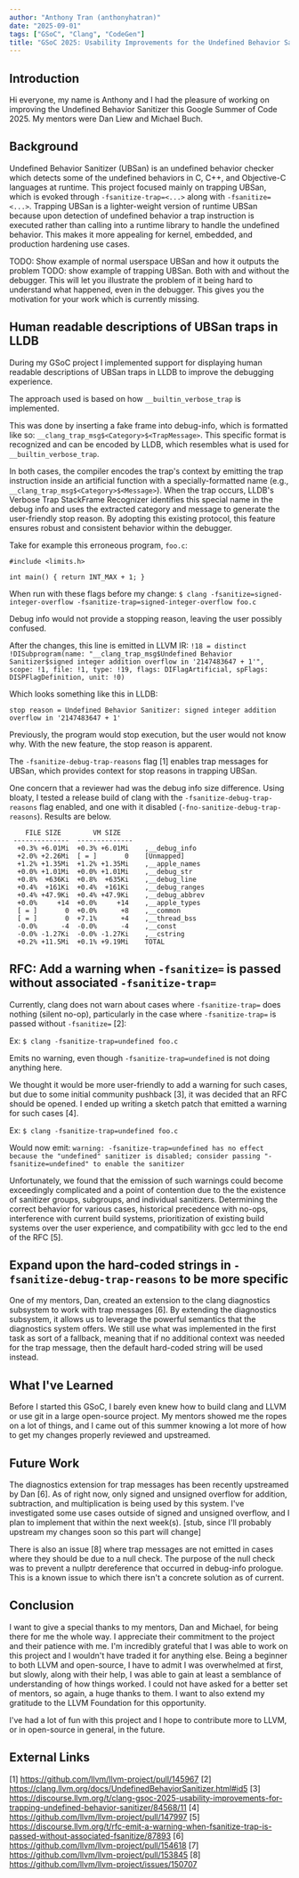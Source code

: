 ```yaml
---
author: "Anthony Tran (anthonyhatran)"
date: "2025-09-01"
tags: ["GSoC", "Clang", "CodeGen"]
title: "GSoC 2025: Usability Improvements for the Undefined Behavior Sanitizer"
---
```


## Introduction

Hi everyone, my name is Anthony and I had the pleasure of working on improving the Undefined Behavior Sanitizer this Google Summer of Code 2025. My mentors were Dan Liew and Michael Buch.

## Background

Undefined Behavior Sanitizer (UBSan) is an undefined behavior checker which detects some of the undefined behaviors in C, C++, and Objective-C languages at runtime. This project focused mainly on trapping UBSan, which is evoked through `-fsanitize-trap=<...>` along with `-fsanitize=<...>`. Trapping UBSan is a lighter-weight version of runtime UBSan because upon detection of undefined behavior a trap instruction is executed rather than calling into a runtime library to handle the undefined behavior. This makes it more appealing for kernel, embedded, and production hardening use cases.

TODO: Show example of normal userspace UBSan and how it outputs the problem
TODO: show example of trapping UBSan. Both with and without the debugger. This will let you illustrate the problem of it being hard to understand what happened, even in the debugger. This gives you the motivation for your work which is currently missing.

## Human readable descriptions of UBSan traps in LLDB

During my GSoC project I implemented support for displaying human readable descriptions of UBSan traps in LLDB to improve the debugging experience.

The approach used is based on how `__builtin_verbose_trap` is implemented.

This was done by inserting a fake frame into debug-info, which is formatted like so: `__clang_trap_msg$<Category>$<TrapMessage>`. This specific format
is recognized and can be encoded by LLDB, which resembles what is used for `__builtin_verbose_trap`. 

In both cases, the compiler encodes the trap's context by emitting the trap instruction inside an artificial function with a specially-formatted name (e.g., `__clang_trap_msg$<Category>$<Message>`). When the trap occurs, LLDB's Verbose Trap StackFrame Recognizer identifies this special name in the debug info and uses the extracted category and message to generate the user-friendly stop reason. By adopting this existing protocol, this feature ensures robust and consistent behavior within the debugger.

Take for example this erroneous program, `foo.c`:

```
#include <limits.h>

int main() { return INT_MAX + 1; }
```

When run with these flags before my change:
`$ clang -fsanitize=signed-integer-overflow -fsanitize-trap=signed-integer-overflow foo.c`

Debug info would not provide a stopping reason, leaving the user possibly confused. 

After the changes, this line is emitted in LLVM IR:
`!18 = distinct !DISubprogram(name: "__clang_trap_msg$Undefined Behavior Sanitizer$signed integer addition overflow in '2147483647 + 1'", scope: !1, file: !1, type: !19, flags: DIFlagArtificial, spFlags: DISPFlagDefinition, unit: !0)`

Which looks something like this in LLDB: 

`stop reason = Undefined Behavior Sanitizer: signed integer addition overflow in '2147483647 + 1'`

Previously, the program would stop execution, but the user would not know why. With the new feature, the stop reason is apparent. 

The `-fsanitize-debug-trap-reasons` flag [1] enables trap messages for UBSan, which provides context for stop reasons in trapping UBSan.

One concern that a reviewer had was the debug info size difference. Using bloaty, I tested a release build of clang with the `-fsanitize-debug-trap-reasons` flag enabled, and one with it disabled (`-fno-sanitize-debug-trap-reasons`). Results are below.
```
    FILE SIZE        VM SIZE    
 --------------  -------------- 
  +0.3% +6.01Mi  +0.3% +6.01Mi    ,__debug_info
  +2.0% +2.26Mi  [ = ]       0    [Unmapped]
  +1.2% +1.35Mi  +1.2% +1.35Mi    ,__apple_names
  +0.0% +1.01Mi  +0.0% +1.01Mi    ,__debug_str
  +0.8%  +636Ki  +0.8%  +635Ki    ,__debug_line
  +0.4%  +161Ki  +0.4%  +161Ki    ,__debug_ranges
  +0.4% +47.9Ki  +0.4% +47.9Ki    ,__debug_abbrev
  +0.0%     +14  +0.0%     +14    ,__apple_types
  [ = ]       0  +0.0%      +8    ,__common
  [ = ]       0  +7.1%      +4    ,__thread_bss
  -0.0%      -4  -0.0%      -4    ,__const
  -0.0% -1.27Ki  -0.0% -1.27Ki    ,__cstring
  +0.2% +11.5Mi  +0.1% +9.19Mi    TOTAL
  ```


## RFC: Add a warning when `-fsanitize=` is passed without associated `-fsanitize-trap=`

Currently, clang does not warn about cases where `-fsanitize-trap=` does nothing (silent no-op), particularly in the case where `-fsanitize-trap=` is passed without `-fsanitize=` [2]:

Ex:
`$ clang -fsanitize-trap=undefined foo.c`

Emits no warning, even though `-fsanitize-trap=undefined` is not doing anything here.


We thought it would be more user-friendly to add a warning for such cases, but due to some initial community pushback [3], it was decided that an RFC should be opened. I ended up writing a sketch patch that emitted a warning for such cases [4]. 

Ex:
`$ clang -fsanitize-trap=undefined foo.c`

Would now emit:
`warning: -fsanitize-trap=undefined has no effect because the "undefined" sanitizer is disabled; consider passing "-fsanitize=undefined" to enable the sanitizer`

Unfortunately, we found that the emission of such warnings could become exceedingly complicated and a point of contention due to the the existence of sanitizer groups, subgroups, and individual sanitizers. Determining the correct behavior for various cases, historical precedence with no-ops, interference with current build systems, prioritization of existing build systems over the user experience, and compatibility with gcc led to the end of the RFC [5].

## Expand upon the hard-coded strings in `-fsanitize-debug-trap-reasons` to be more specific

One of my mentors, Dan, created an extension to the clang diagnostics subsystem to work with trap messages [6]. By extending the diagnostics subsystem, it allows us to leverage the powerful semantics that the diagnostics system offers. We still use what was implemented in the first task as sort of a fallback, meaning that if no additional context was needed for the trap message, then the default hard-coded string will be used instead.

## What I've Learned

Before I started this GSoC, I barely even knew how to build clang and LLVM or use git in a large open-source project. My mentors showed me the ropes on a lot of things, and I came out of this summer knowing a lot more of how to get my changes properly reviewed and upstreamed.

## Future Work

The diagnostics extension for trap messages has been recently upstreamed by Dan [6]. As of right now, only signed and unsigned overflow for addition, subtraction, and multiplication is being used by this system. I've investigated some use cases outside of signed and unsigned overflow, and I plan to implement that within the next week(s). [stub, since I'll probably upstream my changes soon so this part will change]

There is also an issue [8] where trap messages are not emitted in cases where they should be due to a null check. The purpose of the null check was to prevent a nullptr dereference that occurred in debug-info prologue. This is a known issue to which there isn't a concrete solution as of current.

## Conclusion

I want to give a special thanks to my mentors, Dan and Michael, for being there for me the whole way. I appreciate their commitment to the project and their patience with me. I'm incredibly grateful that I was able to work on this project and I wouldn't have traded it for anything else. Being a beginner to both LLVM and open-source, I have to admit I was overwhelmed at first, but slowly, along with their help, I was able to gain at least a semblance of understanding of how things worked. I could not have asked for a better set of mentors, so again, a huge thanks to them. I want to also extend my gratitude to the LLVM Foundation for this opportunity.

I've had a lot of fun with this project and I hope to contribute more to LLVM, or in open-source in general, in the future.

## External Links

[1] https://github.com/llvm/llvm-project/pull/145967
[2] https://clang.llvm.org/docs/UndefinedBehaviorSanitizer.html#id5
[3] https://discourse.llvm.org/t/clang-gsoc-2025-usability-improvements-for-trapping-undefined-behavior-sanitizer/84568/11
[4] https://github.com/llvm/llvm-project/pull/147997
[5] https://discourse.llvm.org/t/rfc-emit-a-warning-when-fsanitize-trap-is-passed-without-associated-fsanitize/87893
[6] https://github.com/llvm/llvm-project/pull/154618
[7] https://github.com/llvm/llvm-project/pull/153845
[8] https://github.com/llvm/llvm-project/issues/150707